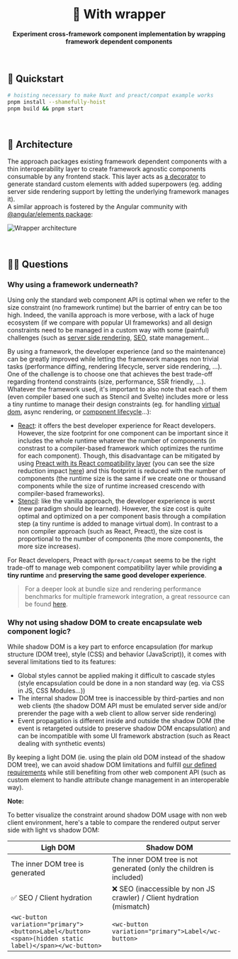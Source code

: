 <br>
<div align="center">
    <h1>🧪 With wrapper</h1>
    <strong>Experiment cross-framework component implementation by wrapping framework dependent components</strong>
</div>
<br>
<br>

## 🚀 Quickstart

```bash
# hoisting necessary to make Nuxt and preact/compat example works 
pnpm install --shamefully-hoist
pnpm build && pnpm start
```

<br>

## 🌟 Architecture

The approach packages existing framework dependent components with a thin interoperability layer to create framework agnostic components consumable by any frontend stack. This layer acts as [a decorator](https://refactoring.guru/design-patterns/decorator) to generate standard custom elements with added superpowers (eg. adding server side rendering support by letting the underlying framework manages it).  
A similar approach is fostered by the Angular community with [@angular/elements package](https://angular.io/guide/elements):

![Wrapper architecture](https://user-images.githubusercontent.com/10498826/170083390-628ae898-ea69-4376-94bc-4c4bc2240429.png)

<br>

## 🙋‍♂️ Questions

### Why using a framework underneath?

Using only the standard web component API is optimal when we refer to the size constraint (no framework runtime) but the barrier of entry can be too high. Indeed, the vanilla approach is more verbose, with a lack of huge ecosystem (if we compare with popular UI frameworks) and all design constraints need to be managed in a custom way with some (painful) challenges (such as [server side rendering](https://dev.to/steveblue/server-side-rendering-web-components-320g), [SEO](https://leofavre.github.io/web-components-seo/), state management...

By using a framework, the developer experience (and so the maintenance) can be greatly improved while letting the framework manages non trivial tasks (performance diffing, rendering lifecycle, server side rendering, ...).  
One of the challenge is to choose one that achieves the best trade-off regarding frontend constraints (size, performance, SSR friendly, ...). Whatever the framework used, it's important to also note that each of them (even compiler based one such as Stencil and Svelte) includes more or less a tiny runtime to manage their design constraints (eg. for handling [virtual dom](https://github.com/ionic-team/stencil/tree/main/src/runtime), async rendering, or [component lifecycle](https://github.com/sveltejs/svelte/blob/467ba0a920d9b9902a2059085bac2662c6813b9a/src/runtime/internal/lifecycle.ts)...):

- [React](https://preactjs.com/): it offers the best developer experience for React developers. However, the size footprint for one component can be important since it includes the whole runtime whatever the number of components (in constrast to a compiler-based framework which optimizes the runtime for each component). Though, this disadvantage can be mitigated by using [Preact with its React compatibility layer](https://www.npmjs.com/package/@preact/compat) (you can see the size reduction impact [here](packages/adapter/README.md)) and this footprint is reduced with the number of components (the runtime size is the same if we create one or thousand components while the size of runtime increased crescendo with compiler-based frameworks).
- [Stencil](https://stenciljs.com/): like the vanilla approach, the developer experience is worst (new paradigm should be learned). However, the size cost is quite optimal and optimized on a per component basis through a compilation step (a tiny runtime is added to manage virtual dom). In contrast to a non compiler approach (such as React, Preact), the size cost is proportional to the number of components (the more components, the more size increases).

For React developers, Preact with `@preact/compat` seems to be the right trade-off to manage web component compatibility layer while providing **a tiny runtime** and **preserving the same good developer experience**.

> For a deeper look at bundle size and rendering performance benchmarks for multiple framework integration, a great ressource can be found [here](https://webcomponents.dev/blog/all-the-ways-to-make-a-web-component/#bundle-size). 

### Why not using shadow DOM to create encapsulate web component logic?

While shadow DOM is a key part to enforce encapsulation (for markup structure (DOM tree), style (CSS) and behavior (JavaScript)), it comes with several limitations tied to its features:
- Global styles cannot be applied making it difficult to cascade styles (style encapsulation could be done in a non standard way (eg. via CSS in JS, CSS Modules...))
- The internal shadow DOM tree is inaccessible by third-parties and non web clients (the shadow DOM API must be emulated server side and/or prerender the page with a web client to allow server side rendering)
- Event propagation is different inside and outside the shadow DOM (the event is retargeted outside to preserve shadow DOM encapsulation) and can be incompatible with some UI framework abstraction (such as React dealing with synthetic events)

By keeping a light DOM (ie. using the plain old DOM instead of the shadow DOM tree), we can avoid shadow DOM limitations and fulfill [our defined requirements](../README.md) while still benefiting from other web component API (such as custom element to handle attribute change management in an interoperable way).

**Note:**

To better visualize the constraint around shadow DOM usage with non web client environment, here's a table to compare the rendered output server side with light vs shadow DOM:

| Ligh DOM                                                                                              | Shadow DOM                                                           |
|-------------------------------------------------------------------------------------------------------|----------------------------------------------------------------------|
| The inner DOM tree is generated                                                                       | The inner DOM tree is not generated (only the children is included)  |
| ✅ SEO / Client hydration                                                                              | ❌ SEO (inaccessible by non JS crawler) / Client hydration (mismatch) |
| `<wc-button variation="primary"><button>Label</button><span>(hidden static label)</span></wc-button>` | `<wc-button variation="primary">Label</wc-button>`                   |





